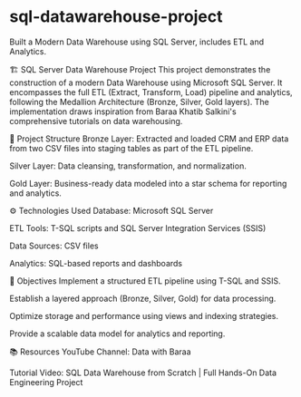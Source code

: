# sql-datawarehouse-project
Built a Modern Data Warehouse using SQL Server, includes ETL and Analytics.

🏗️ SQL Server Data Warehouse Project
This project demonstrates the construction of a modern Data Warehouse using Microsoft SQL Server. It encompasses the full ETL (Extract, Transform, Load) pipeline and analytics, following the Medallion Architecture (Bronze, Silver, Gold layers). The implementation draws inspiration from Baraa Khatib Salkini's comprehensive tutorials on data warehousing.

📁 Project Structure
Bronze Layer: Extracted and loaded CRM and ERP data from two CSV files into staging tables as part of the ETL pipeline.

Silver Layer: Data cleansing, transformation, and normalization.

Gold Layer: Business-ready data modeled into a star schema for reporting and analytics.

⚙️ Technologies Used
Database: Microsoft SQL Server

ETL Tools: T-SQL scripts and SQL Server Integration Services (SSIS)

Data Sources: CSV files

Analytics: SQL-based reports and dashboards


🎯 Objectives
Implement a structured ETL pipeline using T-SQL and SSIS.

Establish a layered approach (Bronze, Silver, Gold) for data processing.

Optimize storage and performance using views and indexing strategies.

Provide a scalable data model for analytics and reporting.


📚 Resources
YouTube Channel: Data with Baraa

Tutorial Video: SQL Data Warehouse from Scratch | Full Hands-On Data Engineering Project
